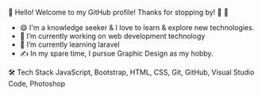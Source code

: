 
👋 Hello! Welcome to my GitHub profile! Thanks for stopping by! 🤩 🤩  

<!--
**himanisr/himanisr** is a ✨ _special_ ✨ repository because its `README.md` (this file) appears on your GitHub profile.-->


- 😄 I'm a knowledge seeker & I love to learn & explore new technologies.
- 🔭 I’m currently working on web development technology
- 🌱 I’m currently learning laravel
- ✍️ In my spare time, I pursue Graphic Design as my hobby.
<!----- 👯 I’m looking to collaborate on ...
- 🤔 I’m looking for help with ...
- 💬 Ask me about ...
- 📫 How to reach me: ...
- 😄 Pronouns: ...
- ⚡ Fun fact: ...
Check out my portfolio website to get to know my tech stack and some other cool stuff.
-->

🛠  Tech Stack
JavaScript, Bootstrap,
HTML,  CSS,  Git,  GitHub,
Visual Studio Code, Photoshop
